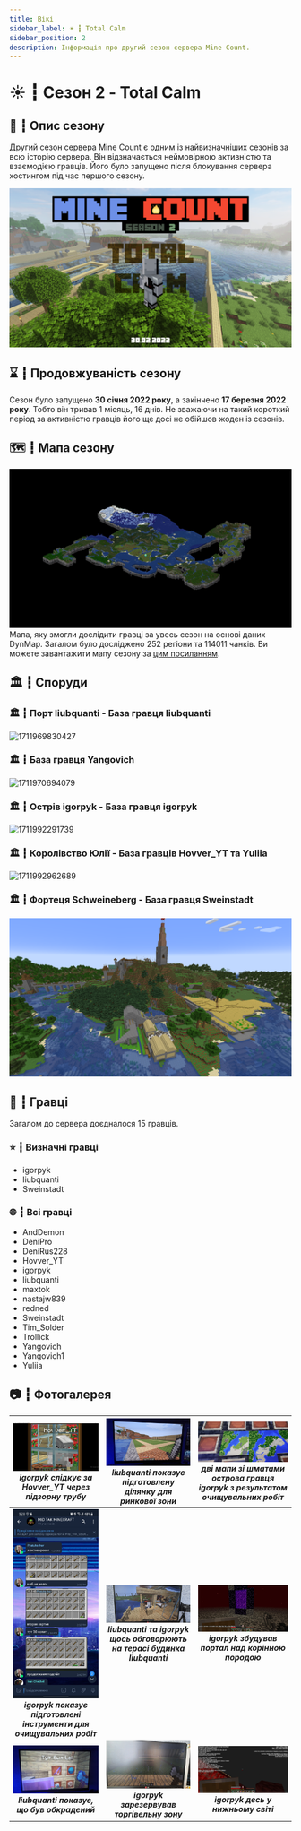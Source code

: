 ```yaml
---
title: Вікі
sidebar_label: ☀️ ┇ Total Calm
sidebar_position: 2
description: Інформація про другий сезон сервера Mine Count.
---
```

# ☀️ ┇ Сезон 2 - Total Calm

## 📜 ┇ Опис сезону

Другий сезон сервера Mine Count є одним із найвизначніших сезонів за всю історію сервера. Він відзначається неймовірною активністю та взаємодією гравців. Його було запущено після блокування сервера хостингом під час першого сезону.

[![1708958568750](image/total-calm/1708958568750.png)](image/total-calm/1708958568750.png)

## ⌛ ┇ Продовжуваність сезону

Сезон було запущено **30 січня 2022 року**, а закінчено **17 березня 2022 року**. Тобто він тривав 1 місяць, 16 днів. Не зважаючи на такий короткий період за активністю гравців його ще досі не обійшов жоден із сезонів.

## 🗺️ ┇ Мапа сезону

[![1708959643776](image/total-calm/1708959643776.png)](image/total-calm/1708959643776.png)
Мапа, яку змогли дослідити гравці за увесь сезон на основі даних DynMap. Загалом було досліджено 252 регіони та 114011 чанків.
Ви можете завантажити мапу сезону за [цим посиланням](https://sharemods.com/ivguu01kcs5i/Season_2.zip.html).

## 🏛️ ┇ Споруди

### 🏛️ ┇ Порт liubquanti - База гравця liubquanti

![1711969830427](image/total-calm/1711969830427.png)

### 🏛️ ┇ База гравця Yangovich 

![1711970694079](image/total-calm/1711970694079.png)

### 🏛️ ┇ Острів igorpyk - База гравця igorpyk

![1711992291739](image/total-calm/1711992291739.png)

### 🏛️ ┇ Королівство Юлії - База гравців Hovver_YT та Yuliia

![1711992962689](image/total-calm/1711992962689.png)

### 🏛️ ┇ Фортеця Schweineberg - База гравця Sweinstadt

![1711992897657](image/total-calm/1711992897657.png)

## 👥 ┇ Гравці

Загалом до сервера доєдналося 15 гравців.

### ⭐ ┇ Визначні гравці

- igorpyk
- liubquanti
- Sweinstadt

### 🌐 ┇ Всі гравці

- AndDemon
- DeniPro
- DeniRus228
- Hovver_YT
- igorpyk
- liubquanti
- maxtok
- nastajw839
- redned
- Sweinstadt
- Tim_Solder
- Trollick
- Yangovich
- Yangovich1
- Yuliia

## 📷 ┇ Фотогалерея

|                        [![1710196994727](image/total-calm/1710196994727.png)](image/total-calm/1710196994727.png) *igorpyk слідкує за Hovver_YT через підзорну трубу*                        |      [![1710197336781](image/total-calm/1710197336781.png)](image/total-calm/1710197336781.png) *liubquanti показує підготовлену ділянку для ринкової зони*      | [![1710197564518](image/total-calm/1710197564518.png)](image/total-calm/1710197564518.png) *дві мапи зі шматами острова гравця igorpyk з результатом очищувальних робіт* |
| :-------------------------------------------------------------------------------------------------------------------------------------------------------------------------------------------------------------------: | :-----------------------------------------------------------------------------------------------------------------------------------------------------------------------------------------------------: | :-----------------------------------------------------------------------------------------------------------------------------------------------------------------------------------------------------------------------------: |
| [![1710197135291](image/total-calm/1710197135291.png)](image/total-calm/1710197135291.png) ***igorpyk показує підготовлені інструменти для очищувальних робіт*** | [![1710197954504](image/total-calm/1710197954504.png)](image/total-calm/1710197954504.png) ***liubquanti та igorpyk щось обговорюють на терасі будинка liubquanti*** |                        [![1710198498269](image/total-calm/1710198498269.png)](image/total-calm/1710198498269.png) ***igorpyk збудував портал над корінною породою***                        |
|                            [![1710198750851](image/total-calm/1710198750851.png)](image/total-calm/1710198750851.png) ***liubquanti показує, що був обкрадений***                            |                  [![1710198872005](image/total-calm/1710198872005.png)](image/total-calm/1710198872005.png) ***igorpyk зарезервував торгівельну зону***                  |                                       [![1710199062523](image/total-calm/1710199062523.png)](image/total-calm/1710199062523.png) ***igorpyk десь у нижньому світі***                                       |
